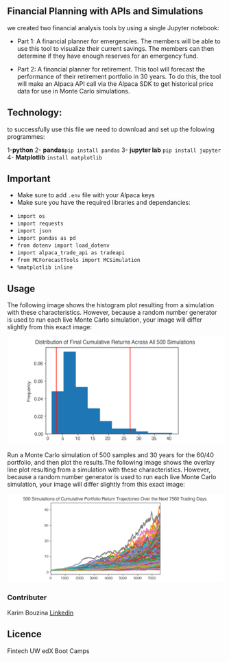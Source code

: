 ## Financial Planning with APIs and Simulations

we created two financial analysis tools by using a single Jupyter notebook:

- Part 1: A financial planner for emergencies. The members will be able to use this tool to visualize their current savings. The members can then determine if they have enough reserves for an emergency fund.

- Part 2: A financial planner for retirement. This tool will forecast the performance of their retirement portfolio in 30 years. To do this, the tool will make an Alpaca API call via the Alpaca SDK to get historical price data for use in Monte Carlo simulations.


## Technology:

to successfully use this file we need to download and set up the folowing programmes:

1-**python**
2- **pandas**`pip install pandas`
3- **jupyter lab** `pip install jupyter`
4- **Matplotlib** `install matplotlib`

## Important

* Make sure to add `.env` file with your Alpaca keys 
* Make sure you have the required libraries and dependancies:

- `import os`
- `import requests`
- `import json`
- `import pandas as pd`
- `from dotenv import load_dotenv`
- `import alpaca_trade_api as tradeapi`
- `from MCForecastTools import MCSimulation`
- `%matplotlib inline`



## Usage
The following image shows the histogram plot resulting from a simulation with these characteristics. However, because a random number generator is used to run each live Monte Carlo simulation, your image will differ slightly from this exact image:

![graph](https://github.com/karim985/Fintechallenge5/blob/main/Images/5-4-monte-carlo-histogram.png)

Run a Monte Carlo simulation of 500 samples and 30 years for the 60/40 portfolio, and then plot the results.The following image shows the overlay line plot resulting from a simulation with these characteristics. However, because a random number generator is used to run each live Monte Carlo simulation, your image will differ slightly from this exact image:

![graph](https://github.com/karim985/Fintechallenge5/blob/main/Images/5-4-monte-carlo-line-plot.png)

### Contributer 

Karim Bouzina [Linkedin](https://www.linkedin.com/feed/)

## Licence
Fintech UW edX Boot Camps
